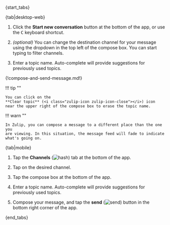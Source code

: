 {start_tabs}

{tab|desktop-web}

1. Click the **Start new conversation** button at the bottom of the app, or
   use the <kbd>C</kbd> keyboard shortcut.

1. _(optional)_ You can change the destination channel for your message using
   the dropdown in the top left of the compose box. You can start typing to
   filter channels.

1. Enter a topic name. Auto-complete will provide suggestions for previously
   used topics.

{!compose-and-send-message.md!}

!!! tip ""

    You can click on the
    **Clear topic** (<i class="zulip-icon zulip-icon-close"></i>) icon
    near the upper right of the compose box to erase the topic name.

!!! warn ""

    In Zulip, you can compose a message to a different place than the one you
    are viewing. In this situation, the message feed will fade to indicate
    what's going on.

{tab|mobile}

1. Tap the **Channels**
   (<img src="/static/images/help/mobile-hash-icon.svg" alt="hash" class="help-center-icon"/>)
   tab at the bottom of the app.

1. Tap on the desired channel.

1. Tap the compose box at the bottom of the app.

1. Enter a topic name. Auto-complete will provide suggestions for previously
   used topics.

1. Compose your message, and tap the **send**
   (<img src="/static/images/help/mobile-send-circle-icon.svg" alt="send" class="help-center-icon"/>)
   button in the bottom right corner of the app.

{end_tabs}
